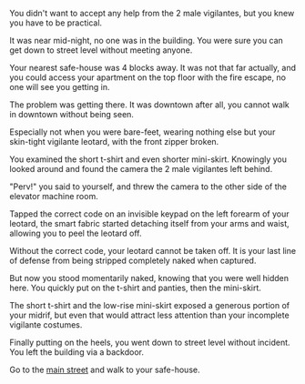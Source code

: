 You didn't want to accept any help from the 2 male vigilantes, but you knew you have to be practical.

It was near mid-night, no one was in the building. You were sure you can get down to street level without meeting anyone.

Your nearest safe-house was 4 blocks away. It was not that far actually, and you could access your apartment on the top floor with the fire escape, no one will see you getting in.

The problem was getting there. It was downtown after all, you cannot walk in downtown without being seen.

Especially not when you were bare-feet, wearing nothing else but your skin-tight vigilante leotard, with the front zipper broken.

You examined the short t-shirt and even shorter mini-skirt.  Knowingly you looked around and found the camera the 2 male vigilantes left behind.

"Perv!" you said to yourself, and threw the camera to the other side of the elevator machine room.

Tapped the correct code on an invisible keypad on the left forearm of your leotard, the smart fabric started detaching itself from your arms and waist, allowing you to peel the leotard off.

Without the correct code, your leotard cannot be taken off. It is your last line of defense from being stripped completely naked when captured.

But now you stood momentarily naked, knowing that you were well hidden here. You quickly put on the t-shirt and panties, then the mini-skirt.

The short t-shirt and the low-rise mini-skirt exposed a generous portion of your midrif, but even that would attract less attention than your incomplete vigilante costumes.

Finally putting on the heels, you went down to street level without incident. You left the building via a backdoor.

Go to the [main street](main/main.md) and walk to your safe-house.
